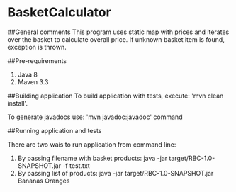 # BasketCalculator

##General comments
This program uses static map with prices and iterates over the basket to calculate overall price.
If unknown basket item is found, exception is thrown.

##Pre-requirements

1. Java 8
2. Maven 3.3

##Building application
To build application with tests, execute: 'mvn clean install'.

To generate javadocs use: 'mvn javadoc:javadoc' command

##Running application and tests

There are two wais to run application from command line:

1. By passing filename with basket products: java -jar target/RBC-1.0-SNAPSHOT.jar -f test.txt
2. By passing list of products: java -jar target/RBC-1.0-SNAPSHOT.jar Bananas Oranges 
